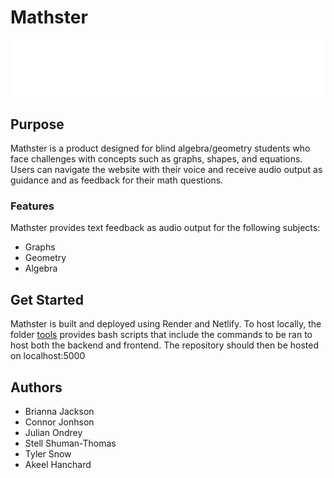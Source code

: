 # Mathster

<div align="center">

<img src="frontend/logo.svg">

</div>

## Purpose

Mathster is a product designed for blind algebra/geometry students who face challenges with concepts such as graphs, shapes, and equations. Users can navigate the website with their voice and receive audio output as guidance and as feedback for their math questions.

### Features

Mathster provides text feedback as audio output for the following subjects: 
- Graphs
- Geometry
- Algebra


## Get Started

Mathster is built and deployed using Render and Netlify. To host locally, the folder [tools](/tools) provides bash scripts that include the commands to be ran to host both the backend and frontend. The repository should then be hosted on localhost:5000


## Authors
- Brianna Jackson
- Connor Jonhson
- Julian Ondrey
- Stell Shuman-Thomas
- Tyler Snow
- Akeel Hanchard




